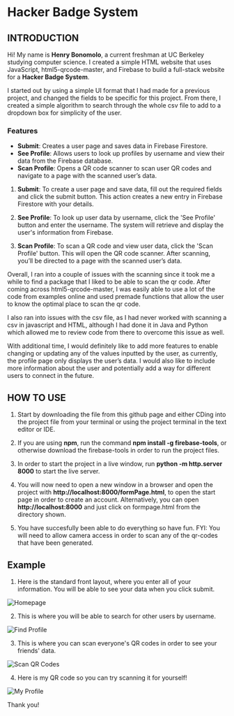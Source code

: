 # Hacker Badge System

## INTRODUCTION

Hi! My name is **Henry Bonomolo**, a current freshman at UC Berkeley studying computer science. I created a simple HTML website that uses JavaScript, html5-qrcode-master, and Firebase to build a full-stack website for a **Hacker Badge System**.

I started out by using a simple UI format that I had made for a previous project, and changed the fields to be specific for this project. From there, I created a simple algorithm to search through the whole csv file to add to a dropdown box for simplicity of the user.

### Features
- **Submit**: Creates a user page and saves data in Firebase Firestore.
- **See Profile**: Allows users to look up profiles by username and view their data from the Firebase database.
- **Scan Profile**: Opens a QR code scanner to scan user QR codes and navigate to a page with the scanned user’s data.

1. **Submit**: To create a user page and save data, fill out the required fields and click the submit button. This action creates a new entry in Firebase Firestore with your details.

2. **See Profile**: To look up user data by username, click the 'See Profile' button and enter the username. The system will retrieve and display the user's information from Firebase.

3. **Scan Profile**: To scan a QR code and view user data, click the 'Scan Profile' button. This will open the QR code scanner. After scanning, you’ll be directed to a page with the scanned user’s data.

Overall, I ran into a couple of issues with the scanning since it took me a while to find a package that I liked to be able to scan the qr code. After coming across html5-qrcode-master, I was easily able to use a lot of the code from examples online and used premade functions that allow the user to know the optimal place to scan the qr code.

I also ran into issues with the csv file, as I had never worked with scanning a csv in javascript and HTML, although I had done it in Java and Python which allowed me to review code from there to overcome this issue as well. 

With additional time, I would definitely like to add more features to enable changing or updating any of the values inputted by the user, as currently, the profile page only displays the user’s data. I would also like to include more information about the user and potentially add a way for different users to connect in the future.

## HOW TO USE

1. Start by downloading the file from this github page and either CDing into the project file from your terminal or using the project terminal in the text editor or IDE. 

2. If you are using **npm**, run the command **npm install -g firebase-tools**, or otherwise download the firebase-tools in order to run the project files.

3. In order to start the project in a live window, run **python -m http.server 8000** to start the live server.

4. You will now need to open a new window in a browser and open the project with **http://localhost:8000/formPage.html**, to open the start page in order to create an account. Alternatively, you can open **http://localhost:8000** and just click on formpage.html from the directory shown.

5. You have succesfully been able to do everything so have fun. FYI: You will need to allow camera access in order to scan any of the qr-codes that have been generated. 

## Example

1. Here is the standard front layout, where you enter all of your information. You will be able to see your data when you click submit.

![Homepage](https://github.com/hbono806/hackathons/blob/origin/homepage.png?raw=true)

2. This is where you will be able to search for other users by username.

![Find Profile](https://github.com/hbono806/hackathons/blob/origin/findprofile.png?raw=true)

3. This is where you can scan everyone's QR codes in order to see your friends' data.

![Scan QR Codes](https://github.com/hbono806/hackathons/blob/origin/scan.png?raw=true)

4. Here is my QR code so you can try scanning it for yourself!

![My Profile](https://github.com/hbono806/hackathons/blob/origin/MyProfile.png?raw=true)

Thank you!